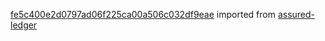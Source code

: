 [fe5c400e2d0797ad06f225ca00a506c032df9eae](https://github.com/insolar/assured-ledger/commit/fe5c400e2d0797ad06f225ca00a506c032df9eae) imported from [assured-ledger](https://github.com/insolar/assured-ledger)
